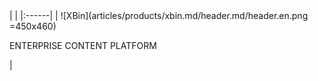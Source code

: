 <div class="product-header" markdown="1">
|   |
|:------|
| ![XBin](articles/products/xbin.md/header.md/header.en.png =450x460) <p>ENTERPRISE CONTENT PLATFORM</p> |
</div>